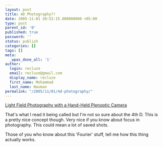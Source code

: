 ```yaml
---
layout: post
title: 4D Photography?!
date: 2005-11-01 20:52:15.000000000 +05:00
type: post
parent_id: '0'
published: true
password: ''
status: publish
categories: []
tags: []
meta:
  _wpas_done_all: '1'
author:
  login: recluze
  email: recluze@gmail.com
  display_name: recluze
  first_name: Mohammad
  last_name: Nauman
permalink: "/2005/11/01/4d-photography/"
---
```

[Light Field Photography with a Hand-Held Plenoptic Camera](http://graphics.stanford.edu/papers/lfcamera/)

That's what I read it being called but I'm not so sure about the 4th D. This is a pretty nice concept though. Very nice if you know about focus in photography. This could mean a lot of saved shots.

Those of you who know about this 'Fourier' stuff, tell me how this thing actually works.

